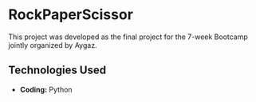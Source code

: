 # RockPaperScissor

This project was developed as the final project for the 7-week Bootcamp jointly organized by Aygaz.

## Technologies Used

- **Coding:** Python

